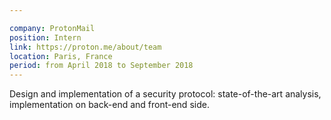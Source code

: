 ```yaml
---

company: ProtonMail
position: Intern
link: https://proton.me/about/team
location: Paris, France
period: from April 2018 to September 2018
---
```


Design and implementation of a security protocol: state-of-the-art analysis, implementation on back-end and front-end side.